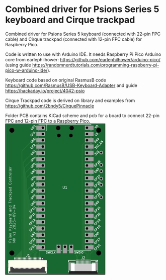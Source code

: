 # Combined driver for Psions Series 5 keyboard and Cirque trackpad

Combined driver for Psions Series 5 keyboard (connected with 22-pin FPC cable) and Cirque trackpad (connected with 12-pin FPC cable) for Raspberry Pico.

Code is written to use with Arduino IDE.
It needs Raspberry Pi Pico Arduino core from earlephilhower: https://github.com/earlephilhower/arduino-pico/ (using guide https://randomnerdtutorials.com/programming-raspberry-pi-pico-w-arduino-ide/).

Keyboard code based on original RasmusB code https://github.com/RasmusB/USB-Keyboard-Adapter and guide https://hackaday.io/project/4042-psio

Cirque Trackpad code is derived on library and examples from https://github.com/2bndy5/CirquePinnacle

Folder PCB contains KiCad scheme and pcb for a board to connect 22-pin FPC and 12-pin FPC to a Raspberry Pico.
![PCB preview](/Images/board_v1.jpg)
